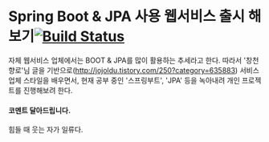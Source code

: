 # Spring Boot & JPA 사용 웹서비스 출시 해보기[![Build Status](https://travis-ci.com/gonghojin/spring-webservice.svg?branch=master)](https://travis-ci.com/gonghojin/spring-webservice)

자체 웹서비스 업체에서는 BOOT & JPA를 많이 활용하는 추세라고 한다.
따라서 '창천향로'님 글을 기반으로(<http://jojoldu.tistory.com/250?category=635883>) 서비스업체 스타일을 배우면서, 현재 공부 중인 '스프링부트', 'JPA' 등을 녹아내려 개인 프로젝트를 진행해보려 한다.

#### 코멘트 달아드립니다.

힘들 때 웃는 자가 일류다.
